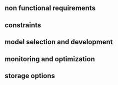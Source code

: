 ## non functional requirements 





## constraints




## model selection and development




## monitoring and optimization



## storage options

